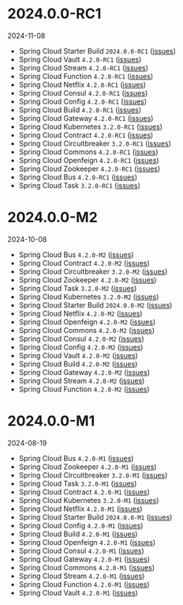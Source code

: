 # 2024.0.0-RC1

2024-11-08

- Spring Cloud Starter Build `2024.0.0-RC1` ([issues](https://github.com/spring-cloud/spring-cloud-starter-build/releases/tag/v2024.0.0-RC1))
- Spring Cloud Vault `4.2.0-RC1` ([issues](https://github.com/spring-cloud/spring-cloud-vault/releases/tag/v4.2.0-RC1))
- Spring Cloud Stream `4.2.0-RC1` ([issues](https://github.com/spring-cloud/spring-cloud-stream/releases/tag/v4.2.0-RC1))
- Spring Cloud Function `4.2.0-RC1` ([issues](https://github.com/spring-cloud/spring-cloud-function/releases/tag/v4.2.0-RC1))
- Spring Cloud Netflix `4.2.0-RC1` ([issues](https://github.com/spring-cloud/spring-cloud-netflix/releases/tag/v4.2.0-RC1))
- Spring Cloud Consul `4.2.0-RC1` ([issues](https://github.com/spring-cloud/spring-cloud-consul/releases/tag/v4.2.0-RC1))
- Spring Cloud Config `4.2.0-RC1` ([issues](https://github.com/spring-cloud/spring-cloud-config/releases/tag/v4.2.0-RC1))
- Spring Cloud Build `4.2.0-RC1` ([issues](https://github.com/spring-cloud/spring-cloud-build/releases/tag/v4.2.0-RC1))
- Spring Cloud Gateway `4.2.0-RC1` ([issues](https://github.com/spring-cloud/spring-cloud-gateway/releases/tag/v4.2.0-RC1))
- Spring Cloud Kubernetes `3.2.0-RC1` ([issues](https://github.com/spring-cloud/spring-cloud-kubernetes/releases/tag/v3.2.0-RC1))
- Spring Cloud Contract `4.2.0-RC1` ([issues](https://github.com/spring-cloud/spring-cloud-contract/releases/tag/v4.2.0-RC1))
- Spring Cloud Circuitbreaker `3.2.0-RC1` ([issues](https://github.com/spring-cloud/spring-cloud-circuitbreaker/releases/tag/v3.2.0-RC1))
- Spring Cloud Commons `4.2.0-RC1` ([issues](https://github.com/spring-cloud/spring-cloud-commons/releases/tag/v4.2.0-RC1))
- Spring Cloud Openfeign `4.2.0-RC1` ([issues](https://github.com/spring-cloud/spring-cloud-openfeign/releases/tag/v4.2.0-RC1))
- Spring Cloud Zookeeper `4.2.0-RC1` ([issues](https://github.com/spring-cloud/spring-cloud-zookeeper/releases/tag/v4.2.0-RC1))
- Spring Cloud Bus `4.2.0-RC1` ([issues](https://github.com/spring-cloud/spring-cloud-bus/releases/tag/v4.2.0-RC1))
- Spring Cloud Task `3.2.0-RC1` ([issues](https://github.com/spring-cloud/spring-cloud-task/releases/tag/v3.2.0-RC1))


# 2024.0.0-M2

2024-10-08

- Spring Cloud Bus `4.2.0-M2` ([issues](https://github.com/spring-cloud/spring-cloud-bus/releases/tag/v4.2.0-M2))
- Spring Cloud Contract `4.2.0-M2` ([issues](https://github.com/spring-cloud/spring-cloud-contract/releases/tag/v4.2.0-M2))
- Spring Cloud Circuitbreaker `3.2.0-M2` ([issues](https://github.com/spring-cloud/spring-cloud-circuitbreaker/releases/tag/v3.2.0-M2))
- Spring Cloud Zookeeper `4.2.0-M2` ([issues](https://github.com/spring-cloud/spring-cloud-zookeeper/releases/tag/v4.2.0-M2))
- Spring Cloud Task `3.2.0-M2` ([issues](https://github.com/spring-cloud/spring-cloud-task/releases/tag/v3.2.0-M2))
- Spring Cloud Kubernetes `3.2.0-M2` ([issues](https://github.com/spring-cloud/spring-cloud-kubernetes/releases/tag/v3.2.0-M2))
- Spring Cloud Starter Build `2024.0.0-M2` ([issues](https://github.com/spring-cloud/spring-cloud-starter-build/releases/tag/v2024.0.0-M2))
- Spring Cloud Netflix `4.2.0-M2` ([issues](https://github.com/spring-cloud/spring-cloud-netflix/releases/tag/v4.2.0-M2))
- Spring Cloud Openfeign `4.2.0-M2` ([issues](https://github.com/spring-cloud/spring-cloud-openfeign/releases/tag/v4.2.0-M2))
- Spring Cloud Commons `4.2.0-M2` ([issues](https://github.com/spring-cloud/spring-cloud-commons/releases/tag/v4.2.0-M2))
- Spring Cloud Consul `4.2.0-M2` ([issues](https://github.com/spring-cloud/spring-cloud-consul/releases/tag/v4.2.0-M2))
- Spring Cloud Config `4.2.0-M2` ([issues](https://github.com/spring-cloud/spring-cloud-config/releases/tag/v4.2.0-M2))
- Spring Cloud Vault `4.2.0-M2` ([issues](https://github.com/spring-cloud/spring-cloud-vault/releases/tag/v4.2.0-M2))
- Spring Cloud Build `4.2.0-M2` ([issues](https://github.com/spring-cloud/spring-cloud-build/releases/tag/v4.2.0-M2))
- Spring Cloud Gateway `4.2.0-M2` ([issues](https://github.com/spring-cloud/spring-cloud-gateway/releases/tag/v4.2.0-M2))
- Spring Cloud Stream `4.2.0-M2` ([issues](https://github.com/spring-cloud/spring-cloud-stream/releases/tag/v4.2.0-M2))
- Spring Cloud Function `4.2.0-M2` ([issues](https://github.com/spring-cloud/spring-cloud-function/releases/tag/v4.2.0-M2))


# 2024.0.0-M1

2024-08-19

- Spring Cloud Bus `4.2.0-M1` ([issues](https://github.com/spring-cloud/spring-cloud-bus/releases/tag/v4.2.0-M1))
- Spring Cloud Zookeeper `4.2.0-M1` ([issues](https://github.com/spring-cloud/spring-cloud-zookeeper/releases/tag/v4.2.0-M1))
- Spring Cloud Circuitbreaker `3.2.0-M1` ([issues](https://github.com/spring-cloud/spring-cloud-circuitbreaker/releases/tag/v3.2.0-M1))
- Spring Cloud Task `3.2.0-M1` ([issues](https://github.com/spring-cloud/spring-cloud-task/releases/tag/v3.2.0-M1))
- Spring Cloud Contract `4.2.0-M1` ([issues](https://github.com/spring-cloud/spring-cloud-contract/releases/tag/v4.2.0-M1))
- Spring Cloud Kubernetes `3.2.0-M1` ([issues](https://github.com/spring-cloud/spring-cloud-kubernetes/releases/tag/v3.2.0-M1))
- Spring Cloud Netflix `4.2.0-M1` ([issues](https://github.com/spring-cloud/spring-cloud-netflix/releases/tag/v4.2.0-M1))
- Spring Cloud Starter Build `2024.0.0-M1` ([issues](https://github.com/spring-cloud/spring-cloud-starter-build/releases/tag/v2024.0.0-M1))
- Spring Cloud Config `4.2.0-M1` ([issues](https://github.com/spring-cloud/spring-cloud-config/releases/tag/v4.2.0-M1))
- Spring Cloud Build `4.2.0-M1` ([issues](https://github.com/spring-cloud/spring-cloud-build/releases/tag/v4.2.0-M1))
- Spring Cloud Openfeign `4.2.0-M1` ([issues](https://github.com/spring-cloud/spring-cloud-openfeign/releases/tag/v4.2.0-M1))
- Spring Cloud Consul `4.2.0-M1` ([issues](https://github.com/spring-cloud/spring-cloud-consul/releases/tag/v4.2.0-M1))
- Spring Cloud Gateway `4.2.0-M1` ([issues](https://github.com/spring-cloud/spring-cloud-gateway/releases/tag/v4.2.0-M1))
- Spring Cloud Commons `4.2.0-M1` ([issues](https://github.com/spring-cloud/spring-cloud-commons/releases/tag/v4.2.0-M1))
- Spring Cloud Stream `4.2.0-M1` ([issues](https://github.com/spring-cloud/spring-cloud-stream/releases/tag/v4.2.0-M1))
- Spring Cloud Function `4.2.0-M1` ([issues](https://github.com/spring-cloud/spring-cloud-function/releases/tag/v4.2.0-M1))
- Spring Cloud Vault `4.2.0-M1` ([issues](https://github.com/spring-cloud/spring-cloud-vault/releases/tag/v4.2.0-M1))

